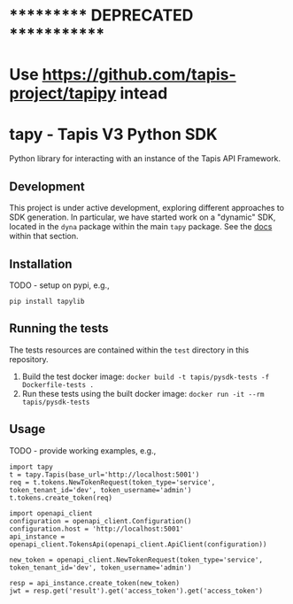 # ********* DEPRECATED *********** #

# Use https://github.com/tapis-project/tapipy intead #


# tapy - Tapis V3 Python SDK

Python library for interacting with an instance of the Tapis API Framework.

## Development

This project is under active development, exploring different approaches to SDK generation.
In particular, we have started work on a "dynamic" SDK, located in the ``dyna`` package within the
main ``tapy`` package. See the [docs](tapy/dyna/sketch.md) within that section.  

## Installation

TODO - setup on pypi, e.g., 
```
pip install tapylib
```

## Running the tests
The tests resources are contained within the `test` directory in this repository.  
1. Build the test docker image: `docker build -t tapis/pysdk-tests -f Dockerfile-tests .`
2. Run these tests using the built docker image: `docker run -it --rm  tapis/pysdk-tests`

## Usage

TODO - provide working examples, e.g., 
```
import tapy
t = tapy.Tapis(base_url='http://localhost:5001')
req = t.tokens.NewTokenRequest(token_type='service', token_tenant_id='dev', token_username='admin')
t.tokens.create_token(req)

import openapi_client
configuration = openapi_client.Configuration()
configuration.host = 'http://localhost:5001'
api_instance = openapi_client.TokensApi(openapi_client.ApiClient(configuration))

new_token = openapi_client.NewTokenRequest(token_type='service', token_tenant_id='dev', token_username='admin')

resp = api_instance.create_token(new_token)
jwt = resp.get('result').get('access_token').get('access_token')
```
